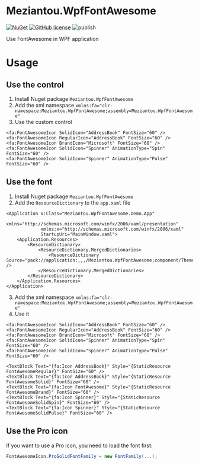 Meziantou.WpfFontAwesome
=======

[![NuGet](https://img.shields.io/nuget/v/Meziantou.WpfFontAwesome.svg)](https://www.nuget.org/packages/Meziantou.WpfFontAwesome/)
[![GitHub license](https://img.shields.io/github/license/meziantou/WPFFontAwesome.svg)](https://github.com/meziantou/WpfFontAwesome/blob/master/LICENSE)
![publish](https://github.com/meziantou/WPFFontAwesome/workflows/publish/badge.svg)

Use FontAwesome in WPF application

# Usage

## Use the control

1. Install Nuget package `Meziantou.WpfFontAwesome`
2. Add the xml namespace `xmlns:fa="clr-namespace:Meziantou.WpfFontAwesome;assembly=Meziantou.WpfFontAwesome"`
3. Use the custom control

````xaml
<fa:FontAwesomeIcon SolidIcon="AddressBook" FontSize="60" />
<fa:FontAwesomeIcon RegularIcon="AddressBook" FontSize="60" />
<fa:FontAwesomeIcon BrandIcon="Microsoft" FontSize="60" />
<fa:FontAwesomeIcon SolidIcon="Spinner" AnimationType="Spin" FontSize="60" />
<fa:FontAwesomeIcon SolidIcon="Spinner" AnimationType="Pulse" FontSize="60" />
````

## Use the font

1. Install Nuget package `Meziantou.WpfFontAwesome`
2. Add the `ResourceDictionary` to the `app.xaml` file

````xaml
<Application x:Class="Meziantou.WpfFontAwesome.Demo.App"
             xmlns="http://schemas.microsoft.com/winfx/2006/xaml/presentation"
             xmlns:x="http://schemas.microsoft.com/winfx/2006/xaml"
             StartupUri="MainWindow.xaml">
    <Application.Resources>
        <ResourceDictionary>
            <ResourceDictionary.MergedDictionaries>
                <ResourceDictionary Source="pack://application:,,,/Meziantou.WpfFontAwesome;component/Themes/Generic.xaml" />
            </ResourceDictionary.MergedDictionaries>
        </ResourceDictionary>
    </Application.Resources>
</Application>
````

3. Add the xml namespace `xmlns:fa="clr-namespace:Meziantou.WpfFontAwesome;assembly=Meziantou.WpfFontAwesome"`
4. Use it

````xaml
<fa:FontAwesomeIcon SolidIcon="AddressBook" FontSize="60" />
<fa:FontAwesomeIcon RegularIcon="AddressBook" FontSize="60" />
<fa:FontAwesomeIcon BrandIcon="Microsoft" FontSize="60" />
<fa:FontAwesomeIcon SolidIcon="Spinner" AnimationType="Spin" FontSize="60" />
<fa:FontAwesomeIcon SolidIcon="Spinner" AnimationType="Pulse" FontSize="60" />

<TextBlock Text="{fa:Icon AddressBook}" Style="{StaticResource FontAwesomeRegular}" FontSize="60" />
<TextBlock Text="{fa:Icon AddressBook}" Style="{StaticResource FontAwesomeSolid}" FontSize="60" />
<TextBlock Text="{fa:Icon FontAwesome}" Style="{StaticResource FontAwesomeBrand}" FontSize="60" />
<TextBlock Text="{fa:Icon Spinner}" Style="{StaticResource FontAwesomeSolidSpin}" FontSize="60" />
<TextBlock Text="{fa:Icon Spinner}" Style="{StaticResource FontAwesomeSolidPulse}" FontSize="60" />
````

## Use the Pro icon

If you want to use a Pro icon, you need to load the font first:

```csharp
FontAwesomeIcon.ProSolidFontFamily = new FontFamily(...);
```
